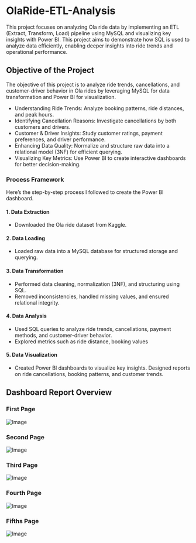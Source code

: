 # OlaRide-ETL-Analysis 


This project focuses on analyzing Ola ride data by implementing an ETL (Extract, Transform, Load) pipeline using MySQL and visualizing key insights with Power BI. This project aims to demonstrate how SQL is used to analyze data efficiently, enabling deeper insights into ride trends and operational performance.

## Objective of the Project
The objective of this project is to analyze ride trends, cancellations, and customer-driver behavior in Ola rides by leveraging MySQL for data transformation and Power BI for visualization. 

- Understanding Ride Trends: Analyze booking patterns, ride distances, and peak hours.
- Identifying Cancellation Reasons: Investigate cancellations by both customers and drivers.
- Customer & Driver Insights: Study customer ratings, payment preferences, and driver performance.
- Enhancing Data Quality: Normalize and structure raw data into a relational model (3NF) for efficient querying.
- Visualizing Key Metrics: Use Power BI to create interactive dashboards for better decision-making.

### Process Framework
Here’s the step-by-step process I followed to create the Power BI dashboard.

#### 1. Data Extraction
- Downloaded the Ola ride dataset from Kaggle.

#### 2. Data Loading
- Loaded raw data into a MySQL database for structured storage and querying.

#### 3. Data Transformation
- Performed data cleaning, normalization (3NF), and structuring using SQL.
- Removed inconsistencies, handled missing values, and ensured relational integrity.

#### 4. Data Analysis
- Used SQL queries to analyze ride trends, cancellations, payment methods, and customer-driver behavior.
- Explored metrics such as ride distance, booking values

#### 5. Data Visualization
- Created Power BI dashboards to visualize key insights.
Designed reports on ride cancellations, booking patterns, and customer trends.




## Dashboard Report Overview
### First Page
![Image](https://github.com/user-attachments/assets/733b3b39-d0ea-4667-8dd2-922cfa4ec042)

### Second Page
![Image](https://github.com/user-attachments/assets/32d8d5fe-c622-40e2-9b7c-590014b96de8)

### Third Page
![Image](https://github.com/user-attachments/assets/54d4d378-3a8a-4cd6-a841-821441e7a295)

### Fourth Page 
![Image](https://github.com/user-attachments/assets/506751a1-eeee-4a88-807b-a0142c9d50ae)

### Fifths Page
![Image](https://github.com/user-attachments/assets/15542dc0-5a06-47f1-9566-c51bad4e0787)
##




